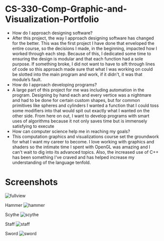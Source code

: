# CS-330-Comp-Graphic-and-Visualization-Portfolio
- How do I approach designing software?
- After this project, the way I approach designing software has changed for the better. This was the first project I have done that enveloped the entire course, so the decisions I made, in the beginning, impacted how I worked through each step. Because of this, I dedicated some time to ensuring the design is modular and that each function had a sole purpose. If something broke, I did not want to have to sift through lines of code so this approach made sure that what I was working on could be slotted into the main program and work, if it didn't, it was that module’s fault.
- How do I approach developing programs?
- A large part of this project for me was including automation in the program. Designing by hand each and every vertice was a nightmare and had to be done for certain custom shapes, but for common primitives like spheres and cylinders I wanted a function that I could toss some modifiers into that would spit out exactly what I wanted on the other side. From here on out, I want to develop programs with smart uses of algorithms because it not only saves time but is immensely satisfying to execute
- How can computer science help me in reaching my goals?
- This computation graphics and visualizations course set the groundwork for what I want my career to become. I love working with graphics and shaders so the intimate time I spent with OpenGL was amazing and I can't wait to dig into its advanced topics. Also, the increased use of C++ has been something I've craved and has helped increase my understanding of the language tenfold.

# Screenshots

![fullview](https://user-images.githubusercontent.com/49607645/178078580-c29b5b40-f635-4362-97e6-6609f110be67.png)

Hammer
![hammer](https://user-images.githubusercontent.com/49607645/178078594-49b442d8-f6d8-4ae3-8b62-7ef2cecf22c8.png)

Scythe
![scythe](https://user-images.githubusercontent.com/49607645/178078598-fb8cb0a9-c810-4793-a2a8-4e75def6f5a2.png)

Staff
![staff](https://user-images.githubusercontent.com/49607645/178078606-8427de6f-5f7d-4855-9145-8c2a68ce88b1.png)

Sword
![sword](https://user-images.githubusercontent.com/49607645/178078613-69527a9a-a5b8-43e8-9d92-29d46dbc8f7a.png)
